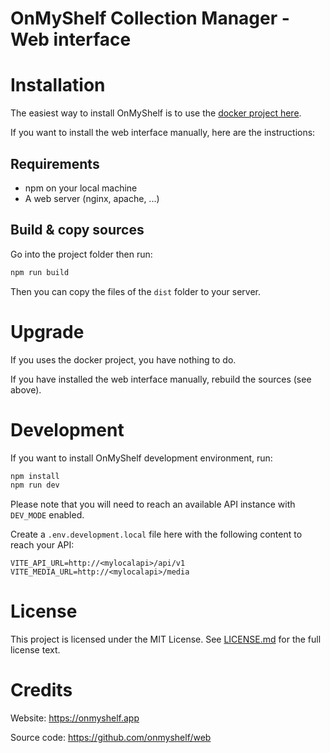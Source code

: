 # OnMyShelf Collection Manager - Web interface

# Installation
The easiest way to install OnMyShelf is to use the [docker project here](https://github.com/onmyshelf/docker).

If you want to install the web interface manually, here are the instructions:

## Requirements
- npm on your local machine
- A web server (nginx, apache, ...)

## Build & copy sources
Go into the project folder then run:
```bash
npm run build
```
Then you can copy the files of the `dist` folder to your server.

# Upgrade
If you uses the docker project, you have nothing to do.

If you have installed the web interface manually, rebuild the sources (see above).

# Development
If you want to install OnMyShelf development environment, run:
```bash
npm install
npm run dev
```
Please note that you will need to reach an available API instance with `DEV_MODE` enabled.

Create a `.env.development.local` file here with the following content to reach your API:
```
VITE_API_URL=http://<mylocalapi>/api/v1
VITE_MEDIA_URL=http://<mylocalapi>/media
```
# License
This project is licensed under the MIT License. See [LICENSE.md](LICENSE.md) for the full license text.

# Credits
Website: https://onmyshelf.app

Source code: https://github.com/onmyshelf/web
